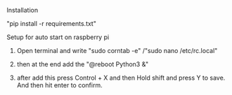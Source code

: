 Installation

"pip install -r requirements.txt"


Setup for auto start on raspberry pi

1. Open terminal and write "sudo corntab -e" /"sudo nano /etc/rc.local"

2. then at the end add the "@reboot Python3 <Path> &"
3. after add this press Control + X and then Hold shift and press Y to save. And then hit enter to confirm.
  
  

